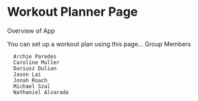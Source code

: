 # Workout Planner Page
Overview of App

You can set up a workout plan using this page...
Group Members
      
      Archie Paredes 
      Caroline Muller 
      Dariusz Dulian 
      Jason Lai
      Jonah Roach
      Michael Szal 
      Nathaniel Alvarado   
